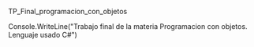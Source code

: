 TP_Final_programacion_con_objetos

Console.WriteLine("Trabajo final de la materia Programacion con objetos. Lenguaje usado C#")

